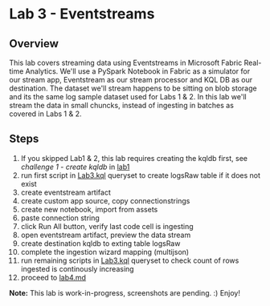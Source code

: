 # Lab 3 - Eventstreams

## Overview
This lab covers streaming data using Eventstreams in Microsoft Fabric Real-time Analytics. We'll use a PySpark Notebook in Fabric as a simulator for our stream app, Eventstream as our stream processor and KQL DB as our destination. The dataset we'll stream happens to be sitting on blob storage and its the same log sample dataset used for Labs 1 & 2. In this lab we'll stream the data in small chuncks, instead of ingesting in batches as covered in Labs 1 & 2.

## Steps
1. If you skipped Lab1 & 2, this lab requires creating the kqldb first, see _challenge 1 - create kqldb_ in [lab1](Lab1.md)
2. run first script in [Lab3.kql](Lab3.kql) queryset to create logsRaw table if it does not exist
3. create eventstream artifact
4. create custom app source, copy connectionstrings
5. create new notebook, import from assets
6. paste connection string
7. click Run All button, verify last code cell is ingesting
8. open eventstream artifact, preview the data stream
9. create destination kqldb to exting table logsRaw
10. complete the ingestion wizard mapping (multijson)
11. run remaining scripts in [Lab3.kql](Lab3.kql) queryset to check count of rows ingested is continously increasing
12.  proceed to [lab4.md](Lab4.md)


**Note:** This lab is work-in-progress, screenshots are pending. :)
Enjoy!
